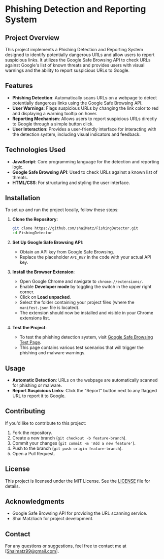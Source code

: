 # Phishing Detection and Reporting System

## Project Overview

This project implements a Phishing Detection and Reporting System designed to identify potentially dangerous URLs and allow users to report suspicious links. It utilizes the Google Safe Browsing API to check URLs against Google's list of known threats and provides users with visual warnings and the ability to report suspicious URLs to Google.

## Features

- **Phishing Detection**: Automatically scans URLs on a webpage to detect potentially dangerous links using the Google Safe Browsing API.
- **User Warnings**: Flags suspicious URLs by changing the link color to red and displaying a warning tooltip on hover.
- **Reporting Mechanism**: Allows users to report suspicious URLs directly to Google through a simple button click.
- **User Interaction**: Provides a user-friendly interface for interacting with the detection system, including visual indicators and feedback.

## Technologies Used

- **JavaScript**: Core programming language for the detection and reporting logic.
- **Google Safe Browsing API**: Used to check URLs against a known list of threats.
- **HTML/CSS**: For structuring and styling the user interface.

## Installation

To set up and run the project locally, follow these steps:

1. **Clone the Repository**:
    ```bash
    git clone https://github.com/shaiMatz/FishingDetector.git
    cd FishingDetector
    ```

2. **Set Up Google Safe Browsing API**:
   - Obtain an API key from Google Safe Browsing.
   - Replace the placeholder `API_KEY` in the code with your actual API key.

3. **Install the Browser Extension**:
   - Open Google Chrome and navigate to `chrome://extensions/`.
   - Enable **Developer mode** by toggling the switch in the upper right corner.
   - Click on **Load unpacked**.
   - Select the folder containing your project files (where the `manifest.json` file is located).
   - The extension should now be installed and visible in your Chrome extensions list.

4. **Test the Project**:
   - To test the phishing detection system, visit [Google Safe Browsing Test Page](https://testsafebrowsing.appspot.com/).
   - This page contains various test scenarios that will trigger the phishing and malware warnings.

## Usage

- **Automatic Detection**: URLs on the webpage are automatically scanned for phishing or malware.
- **Report Suspicious Links**: Click the "Report" button next to any flagged URL to report it to Google.

## Contributing

If you'd like to contribute to this project:

1. Fork the repository.
2. Create a new branch (`git checkout -b feature-branch`).
3. Commit your changes (`git commit -m 'Add a new feature'`).
4. Push to the branch (`git push origin feature-branch`).
5. Open a Pull Request.

## License

This project is licensed under the MIT License. See the [LICENSE](LICENSE) file for details.

## Acknowledgments

- Google Safe Browsing API for providing the URL scanning service.
- Shai Matzliach for project development.

## Contact

For any questions or suggestions, feel free to contact me at [Shaimatz99@gmail.com].

